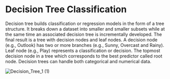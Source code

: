 # Decision Tree Classification

Decision tree builds classification or regression models in the form of a tree structure. 
It breaks down a dataset into smaller and smaller subsets while at the same time an associated decision tree is incrementally developed. 
The final result is a tree with decision nodes and leaf nodes. A decision node (e.g., Outlook) has two or more branches (e.g., Sunny, Overcast and Rainy). Leaf node (e.g., Play) represents a classification or decision. The topmost decision node in a tree which corresponds to the best predictor called root node. Decision trees can handle both categorical and numerical data. 		

![Decision_Tree_1 (1)](https://user-images.githubusercontent.com/65583665/109604341-5becb280-7b49-11eb-987c-2f602996dbf4.png)

